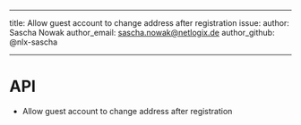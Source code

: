 ---
title: Allow guest account to change address after registration
issue:
author: Sascha Nowak
author_email: sascha.nowak@netlogix.de
author_github: @nlx-sascha
___
# API
* Allow guest account to change address after registration
